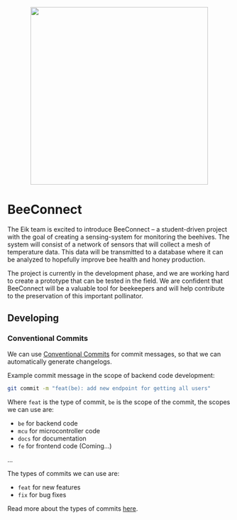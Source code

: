 <div align=center>
<br/>
<img src="https://images.unsplash.com/photo-1568526381923-caf3fd520382?ixlib=rb-1.2.1&q=85&fm=jpg&crop=entropy&cs=srgb&w=3600" width="400">
</div>

# BeeConnect

The Eik team is excited to introduce BeeConnect – a student-driven project with the goal of creating a sensing-system for monitoring the beehives. The system will consist of a network of sensors that will collect a mesh of temperature data. This data will be transmitted to a database where it can be analyzed to hopefully improve bee health and honey production. 

The project is currently in the development phase, and we are working hard to create a prototype that can be tested in the field. We are confident that BeeConnect will be a valuable tool for beekeepers and will help contribute to the preservation of this important pollinator.


## Developing

### Conventional Commits

We can use [Conventional Commits](https://www.conventionalcommits.org/en/v1.0.0/) for commit messages, so that we can automatically generate changelogs.

Example commit message in the scope of backend code development:

```sh
git commit -m "feat(be): add new endpoint for getting all users"
```

Where `feat` is the type of commit, `be` is the scope of the commit, the scopes we can use are:
* `be` for backend code
* `mcu` for microcontroller code
* `docs` for documentation
* `fe` for frontend code (Coming...)

...

The types of commits we can use are:
* `feat` for new features
* `fix` for bug fixes

Read more about the types of commits [here](https://www.conventionalcommits.org/en/v1.0.0/#summary).
